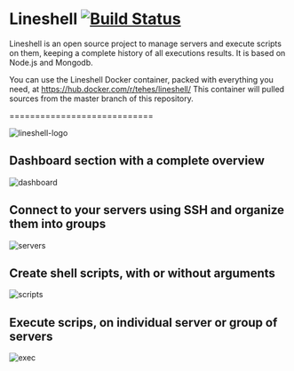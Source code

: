 # Lineshell [![Build Status](https://travis-ci.org/TehesFR/Lineshell.svg?branch=master)](https://travis-ci.org/TehesFR/Lineshell)

Lineshell is an open source project to manage servers and execute scripts on them, keeping a complete history of all executions results. 
It is based on Node.js and Mongodb. 

You can use the Lineshell Docker container, packed with everything you need, at https://hub.docker.com/r/tehes/lineshell/ 
This container will pulled sources from the master branch of this repository.

============================

![lineshell-logo](https://cloud.githubusercontent.com/assets/5724684/10738350/55a3ac8a-7c17-11e5-9712-e419bec8119c.png)

## Dashboard section with a complete overview
![dashboard](https://cloud.githubusercontent.com/assets/5724684/10742517/ea942bba-7c2d-11e5-8d17-e57e8070fe90.png)

## Connect to your servers using SSH and organize them into groups
![servers](https://cloud.githubusercontent.com/assets/5724684/10742518/ea95f60c-7c2d-11e5-8bbf-6b3f2e2d1022.png)

## Create shell scripts, with or without arguments
![scripts](https://cloud.githubusercontent.com/assets/5724684/10742519/ea988d4a-7c2d-11e5-805e-727948c08614.png)

## Execute scrips, on individual server or group of servers
![exec](https://cloud.githubusercontent.com/assets/5724684/10742516/ea9290b6-7c2d-11e5-9815-395df8f30b89.png)
